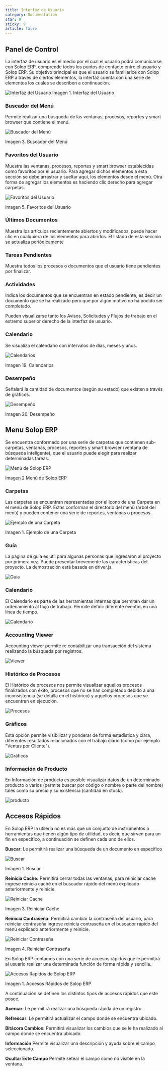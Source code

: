 ```yaml
---
title: Interfaz de Usuario
category: Documentation
star: 9
sticky: 9
article: false
---
```


## Panel de Control

La interfaz de usuario es el medio por el cual el usuario podrá comunicarse con Solop ERP, comprende todos los puntos de contacto entre el usuario y Solop ERP. Su objetivo principal es que el usuario se familiarice con Solop ERP a través de ciertos elementos, la interfaz cuenta con una serie de elementos los cuales se describen a continuación.

![Interfaz del Usuario](/assets/img/docs/basic-rules/bar-interface-user1.png)
Imagen 1. Interfaz del Usuario

### Buscador del Menú

Permite realizar una búsqueda de las ventanas, procesos, reportes y smart browser que contiene el menú.

![Buscador del Menú](/assets/img/docs/basic-rules/bar-interface-seek1.png)

Imagen 3. Buscador del Menú

### Favoritos del Usuario

Muestra las ventanas, procesos, reportes y smart browser establecidas como favoritos por el usuario. Para agregar dichos elementos a esta sección se debe arrastrar y sueltar aquí, los elementos desde el menú. Otra forma de agregar los elementos es haciendo clic derecho para agregar carpetas.

![Favoritos del Usuario](/assets/img/docs/basic-rules/bar-interface-favorite1.png)

Imagen 5. Favoritos del Usuario

### Últimos Documentos

Muestra los artículos recientemente abiertos y modificados, puede hacer clic en cualquiera de los elementos para abrirlos. El listado de esta sección se actualiza periódicamente

### Tareas Pendientes

Muestra todos los procesos o documentos que el usuario tiene pendientes por finalizar.

### Actividades

Indica los documentos que se encuentran en estado pendiente, es decir un documento que se ha realizado pero que por algún motivo no ha podido ser completado.

Pueden visualizarse tanto los Avisos, Solicitudes y Flujos de trabajo en el extremo superior derecho de la interfaz de usuario.

### Calendario

Se visualiza el calendario con intervalos de días, meses y años.

![Calendarios](/assets/img/docs/basic-rules/bar-interface-calendars1.png)

Imagen 19. Calendarios

### Desempeño

Señalará la cantidad de documentos (según su estado) que existen a través de gráficos.

![Desempeño](/assets/img/docs/basic-rules/bar-interface-performance1.png)

Imagen 20. Desempeño

## Menu Solop ERP

Se encuentra conformado por una serie de carpetas que contienen sub-carpetas, ventanas, procesos, reportes y smart browser (ventana de búsqueda inteligente), que el usuario puede elegir para realizar determinadas tareas.

![Menú de Solop ERP](/assets/img/docs/basic-rules/bar-interface-menu1.png)

Imagen 2 Menú de Solop ERP

### Carpetas

Las carpetas se encuentran representadas por el Icono de una Carpeta en el menú de Solop ERP. Estas conforman el directorio del menú (árbol del menú) y pueden contener una serie de reportes, ventanas o procesos.

![Ejemplo de una Carpeta](/assets/img/docs/basic-rules/bar-icons-folders1.png)

Imagen 1. Ejemplo de una Carpeta

### Guía

La página de guía es útil para algunas personas que ingresaron al proyecto por primera vez. Puede presentar brevemente las características del proyecto. La demostración está basada en driver.js.

![Guia](/assets/img/docs/basic-rules/bar-interface-guia1.png)

### Calendario

El Calendario es parte de las herramientas internas que permiten dar un ordenamiento al flujo de trabajo. Permite definir diferente eventos en una línea de tiempo.

![Calendario](/assets/img/docs/basic-rules/bar-interface-calendario1.png)

### Accounting Viewer

Accounting viewer permite re contabilizar una transacción del sistema realizando la búsqueda por registros.

![Viewer](/assets/img/docs/basic-rules/bar-interface-viewer1.png)

### Histórico de Procesos

El Histórico de procesos nos permite visualizar aquellos procesos finalizados con éxito, procesos que no se han completado debido a una inconsistencia (se detalla en el histórico) y aquellos procesos que se encuentran en ejecución.

![Procesos](/assets/img/docs/basic-rules/bar-interface-procesos1.png)

### Gráficos

Esta opción permite visibilizar y ponderar de forma estadística y clara, diferentes resultados relacionados con el trabajo diario (como por ejemplo "Ventas por Cliente").

![Gráficos](/assets/img/docs/basic-rules/bar-interface-graficos1.png)

### Información de Producto

En Información de producto es posible visualizar datos de un determinado producto o varios (permite buscar por código o nombre o parte del nombre) tales como su precio y su existencia (cantidad en stock).

![producto](/assets/img/docs/basic-rules/bar-interface-producto1.png)

## Accesos Rápidos

En Solop ERP la utilería no es más que un conjunto de instrumentos o herramientas que tienen algún tipo de utilidad, es decir, que sirven para un fin en específico, a continuación se definen cada uno de ellos.

**Buscar**: Le permitirá realizar una búsqueda de un documento en específico

![Buscar](/assets/img/docs/basic-rules/bar-props-props1.png)

Imagen 1. Buscar

**Reinicia Cache:** Permitirá cerrar todas las ventanas, para reiniciar cache ingrese reinicia caché en el buscador rápido del menú explicado anteriormente y reinicie.

![Reiniciar Cache](/assets/img/docs/basic-rules/bar-props-cache1.png)

Imagen 3. Reiniciar Cache

**Reinicia Contraseña:** Permitirá cambiar la contraseña del usuario, para reiniciar contraseña ingrese reinicia contraseña en el buscador rápido del menú explicado anteriormente y reinicie.

![Reiniciar Contraseña](/assets/img/docs/basic-rules/bar-props-passw1.png)

Imagen 4. Reiniciar Contraseña



En Solop ERP contamos con una serie de accesos rápidos que le permitirá al usuario realizar una determinada función de forma rápida y sencilla.

![Accesos Rapidos de Solop ERP](/assets/img/docs/basic-rules/bar-access-access1.png)

Imagen 1. Accesos Rápidos de Solop ERP

A continuación se definen los distintos tipos de accesos rápidos que este posee.

**Acercar**: Le permitirá realizar una búsqueda rápida de un registro.

**Refrescar**: Le permitirá actualizar el campo donde se encuentra ubicado.

**Bitácora Cambios:** Permitirá visualizar los cambios que se le ha realizado al campo donde se encuentra ubicado.

**Información** Permite visualizar una descripción y ayuda sobre el campo seleccionado.

**Ocultar Este Campo** Permite setear el campo como no visible en la ventana.